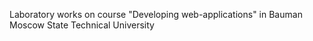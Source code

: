 Laboratory works on course "Developing web-applications" in Bauman Moscow State Technical University
